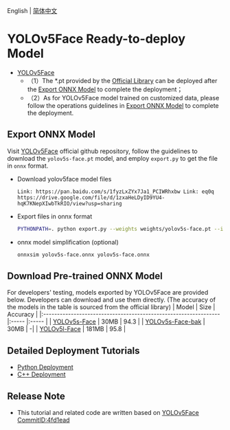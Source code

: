 English | [简体中文](README_CN.md)
# YOLOv5Face Ready-to-deploy Model

- [YOLOv5Face](https://github.com/deepcam-cn/yolov5-face/commit/4fd1ead)
  - （1）The *.pt provided by the [Official Library](https://github.com/deepcam-cn/yolov5-face/) can be deployed after the [Export ONNX Model](#export-onnx-model) to complete the deployment；
  - （2）As for YOLOv5Face model trained on customized data, please follow the operations guidelines in [Export ONNX Model](#%E5%AF%BC%E5%87%BAONNX%E6%A8%A1%E5%9E%8B)  to complete the deployment.

## Export ONNX Model

Visit [YOLOv5Face](https://github.com/deepcam-cn/yolov5-face) official github repository, follow the guidelines to download the `yolov5s-face.pt` model, and employ `export.py` to get the file in `onnx` format.

* Download yolov5face model files
  ```
  Link: https://pan.baidu.com/s/1fyzLxZYx7Ja1_PCIWRhxbw Link: eq0q  
  https://drive.google.com/file/d/1zxaHeLDyID9YU4-hqK7KNepXIwbTkRIO/view?usp=sharing
  ```

* Export files in onnx format
  ```bash
  PYTHONPATH=. python export.py --weights weights/yolov5s-face.pt --img_size 640 640 --batch_size 1  
  ```
* onnx model simplification (optional)
  ```bash
  onnxsim yolov5s-face.onnx yolov5s-face.onnx
  ```

## Download Pre-trained ONNX Model

For developers' testing, models exported by YOLOv5Face are provided below. Developers can download and use them directly. (The accuracy of the models in the table is sourced from the official library)
| Model                                                               | Size    | Accuracy    |
|:---------------------------------------------------------------- |:----- |:----- |
| [YOLOv5s-Face](https://bj.bcebos.com/paddlehub/fastdeploy/yolov5s-face.onnx) | 30MB | 94.3 |
| [YOLOv5s-Face-bak](https://bj.bcebos.com/paddlehub/fastdeploy/yolov5face-s-640x640.bak.onnx) | 30MB | -|
| [YOLOv5l-Face](https://bj.bcebos.com/paddlehub/fastdeploy/yolov5face-l-640x640.onnx ) | 181MB | 95.8 |


## Detailed Deployment Tutorials

- [Python Deployment](python)
- [C++ Deployment](cpp)


## Release Note

- This tutorial and related code are written based on [YOLOv5Face CommitID:4fd1ead](https://github.com/deepcam-cn/yolov5-face/commit/4fd1ead) 
